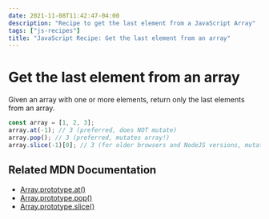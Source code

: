 ```yaml
---
date: 2021-11-08T11:42:47-04:00
description: "Recipe to get the last element from a JavaScript Array"
tags: ["js-recipes"]
title: "JavaScript Recipe: Get the last element from an array"
---
```


# Get the last element from an array

Given an array with one or more  elements, return only the last elements from an array.

```javascript
const array = [1, 2, 3];
array.at(-1); // 3 (preferred, does NOT mutate)
array.pop(); // 3 (preferred, mutates array!)
array.slice(-1)[0]; // 3 (for older browsers and NodeJS versions, mutates array!)
```

## Related MDN Documentation

* [Array.prototype.at()](https://developer.mozilla.org/en-US/docs/Web/JavaScript/Reference/Global_Objects/Array/at)
* [Array.prototype.pop()](https://developer.mozilla.org/en-US/docs/Web/JavaScript/Reference/Global_Objects/Array/pop)
* [Array.prototype.slice()](https://developer.mozilla.org/en-US/docs/Web/JavaScript/Reference/Global_Objects/Array/slice)
